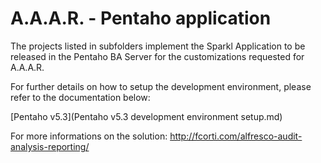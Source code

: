 A.A.A.R. - Pentaho application
===

The projects listed in subfolders implement the Sparkl Application to be released in the Pentaho BA Server for the customizations requested for A.A.A.R.

For further details on how to setup the development environment, please refer to the documentation below:

[Pentaho v5.3](Pentaho v5.3 development environment setup.md)

For more informations on the solution:
http://fcorti.com/alfresco-audit-analysis-reporting/
